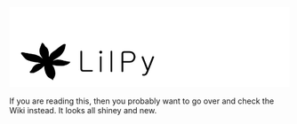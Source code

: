 ![LilPy](https://github.com/zeffii/LilPy/raw/master/LilPy_Logo.png)

If you are reading this, then you probably want to go over and check the Wiki instead. It looks all shiney and new.